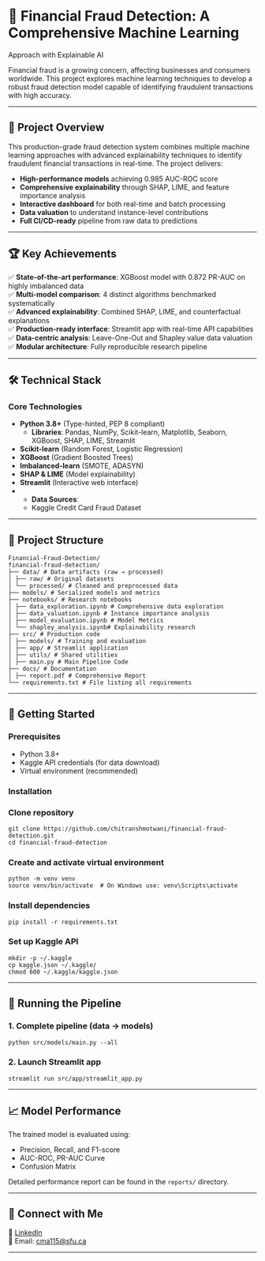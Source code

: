 # 🚀 Financial Fraud Detection: A Comprehensive Machine Learning
Approach with Explainable AI

Financial fraud is a growing concern, affecting businesses and consumers worldwide. This project explores machine learning techniques to develop a robust fraud detection model capable of identifying fraudulent transactions with high accuracy.

---

## 📌 Project Overview

This production-grade fraud detection system combines multiple machine learning approaches with advanced explainability techniques to identify fraudulent financial transactions in real-time. The project delivers:

- **High-performance models** achieving 0.985 AUC-ROC score
- **Comprehensive explainability** through SHAP, LIME, and feature importance analysis
- **Interactive dashboard** for both real-time and batch processing
- **Data valuation** to understand instance-level contributions
- **Full CI/CD-ready** pipeline from raw data to predictions

---

## 🏆 Key Achievements

✅ **State-of-the-art performance**: XGBoost model with 0.872 PR-AUC on highly imbalanced data  
✅ **Multi-model comparison**: 4 distinct algorithms benchmarked systematically  
✅ **Advanced explainability**: Combined SHAP, LIME, and counterfactual explanations  
✅ **Production-ready interface**: Streamlit app with real-time API capabilities  
✅ **Data-centric analysis**: Leave-One-Out and Shapley value data valuation  
✅ **Modular architecture**: Fully reproducible research pipeline  

---

## 🛠️ Technical Stack

### Core Technologies
- **Python 3.8+** (Type-hinted, PEP 8 compliant)
  - **Libraries**: Pandas, NumPy, Scikit-learn, Matplotlib, Seaborn, XGBoost, SHAP, LIME, Streamlit  
- **Scikit-learn** (Random Forest, Logistic Regression)
- **XGBoost** (Gradient Boosted Trees)
- **Imbalanced-learn** (SMOTE, ADASYN)
- **SHAP & LIME** (Model explainability)
- **Streamlit** (Interactive web interface)
- - **Data Sources**:  
  - Kaggle Credit Card Fraud Dataset  

---

## 📂 Project Structure  
```
Financial-Fraud-Detection/
financial-fraud-detection/
├── data/ # Data artifacts (raw → processed)
│ ├── raw/ # Original datasets
│ └── processed/ # Cleaned and preprocessed data
├── models/ # Serialized models and metrics
├── notebooks/ # Research notebooks
│ ├── data_exploration.ipynb # Comprehensive data exploration
│ ├── data_valuation.ipynb # Instance importance analysis
│ ├── model_evaluation.ipynb # Model Metrics
│ └── shapley_analysis.ipynb# Explainability research
├── src/ # Production code
│ ├── models/ # Training and evaluation
│ ├── app/ # Streamlit application
│ ├── utils/ # Shared utilities
│ ├── main.py # Main Pipeline Code
├── docs/ # Documentation
│ ├── report.pdf # Comprehensive Report
└── requirements.txt # File listing all requirements
```

---

## 🚀 Getting Started

### Prerequisites
- Python 3.8+
- Kaggle API credentials (for data download)
- Virtual environment (recommended)

### Installation

### Clone repository
```
git clone https://github.com/chitranshmotwani/financial-fraud-detection.git
cd financial-fraud-detection
```

### Create and activate virtual environment
```
python -m venv venv
source venv/bin/activate  # On Windows use: venv\Scripts\activate
```

### Install dependencies
```
pip install -r requirements.txt
```

### Set up Kaggle API
```
mkdir -p ~/.kaggle
cp kaggle.json ~/.kaggle/
chmod 600 ~/.kaggle/kaggle.json
```
---

## 🚀 Running the Pipeline

### 1. Complete pipeline (data → models)
```
python src/models/main.py --all
```


### 2. Launch Streamlit app
```
streamlit run src/app/streamlit_app.py
```
---

## 📈 Model Performance  
The trained model is evaluated using:  
- Precision, Recall, and F1-score  
- AUC-ROC, PR-AUC Curve  
- Confusion Matrix  

Detailed performance report can be found in the `reports/` directory.

---

## 🔗 Connect with Me  
💼 [LinkedIn](https://www.linkedin.com/in/chitranshmotwani)  
📧 Email: [cma115@sfu.ca](mailto:cma115@sfu.ca)  

---

